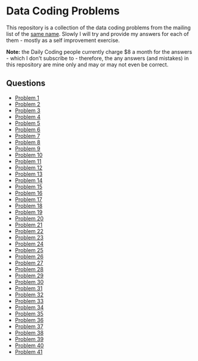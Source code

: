 # Data Coding Problems

This repository is a collection of the data coding problems from the mailing
list of the [same name](https://dailycodingproblem.com/). Slowly I will try and
provide my answers for each of them - mostly as a self improvement exercise.

**Note:** the Daily Coding people currently charge $8 a month for the answers -
which I don't subscribe to - therefore, the any answers (and mistakes) in this
repository are mine only and may or may not even be correct.

## Questions

  * [Problem 1](./p_001/README.md)
  * [Problem 2](./p_002/README.md)
  * [Problem 3](./p_003/README.md)
  * [Problem 4](./p_004/README.md)
  * [Problem 5](./p_005/README.md)
  * [Problem 6](./p_006/README.md)
  * [Problem 7](./p_007/README.md)
  * [Problem 8](./p_008/README.md)
  * [Problem 9](./p_009/README.md)
  * [Problem 10](./p_010/README.md)
  * [Problem 11](./p_011/README.md)
  * [Problem 12](./p_012/README.md)
  * [Problem 13](./p_013/README.md)
  * [Problem 14](./p_014/README.md)
  * [Problem 15](./p_015/README.md)
  * [Problem 16](./p_016/README.md)
  * [Problem 17](./p_017/README.md)
  * [Problem 18](./p_018/README.md)
  * [Problem 19](./p_019/README.md)
  * [Problem 20](./p_020/README.md)
  * [Problem 21](./p_021/README.md)
  * [Problem 22](./p_022/README.md)
  * [Problem 23](./p_023/README.md)
  * [Problem 24](./p_024/README.md)
  * [Problem 25](./p_025/README.md)
  * [Problem 26](./p_026/README.md)
  * [Problem 27](./p_027/README.md)
  * [Problem 28](./p_028/README.md)
  * [Problem 29](./p_029/README.md)
  * [Problem 30](./p_030/README.md)
  * [Problem 31](./p_031/README.md)
  * [Problem 32](./p_032/README.md)
  * [Problem 33](./p_033/README.md)
  * [Problem 34](./p_034/README.md)
  * [Problem 35](./p_035/README.md)
  * [Problem 36](./p_036/README.md)
  * [Problem 37](./p_037/README.md)
  * [Problem 38](./p_038/README.md)
  * [Problem 39](./p_039/README.md)
  * [Problem 40](./p_040/README.md)
  * [Problem 41](./p_041/README.md)
